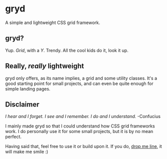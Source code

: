 # gryd
A simple and lightweight CSS grid framework.

## gryd?
Yup. *Grid*, with a *Y*.  Trendy.  All the cool kids do it, look it up.

## Really, *really* lightweight
gryd only offers, as its name implies, a grid and some utility classes.  It's a good starting point for small projects, and can even be quite enough for simple landing pages.

## Disclaimer
*I hear and I forget. I see and I remember. I do and I understand.* -Confucius

I mainly made gryd so that I could understand how CSS grid frameworks work.  I do personally use it for some small projects, but it is by no mean perfect.

Having said that, feel free to use it or build upon it.  If you do, [drop me line](https://www.twitter.com/mathdeziel), it will make me smile :)
